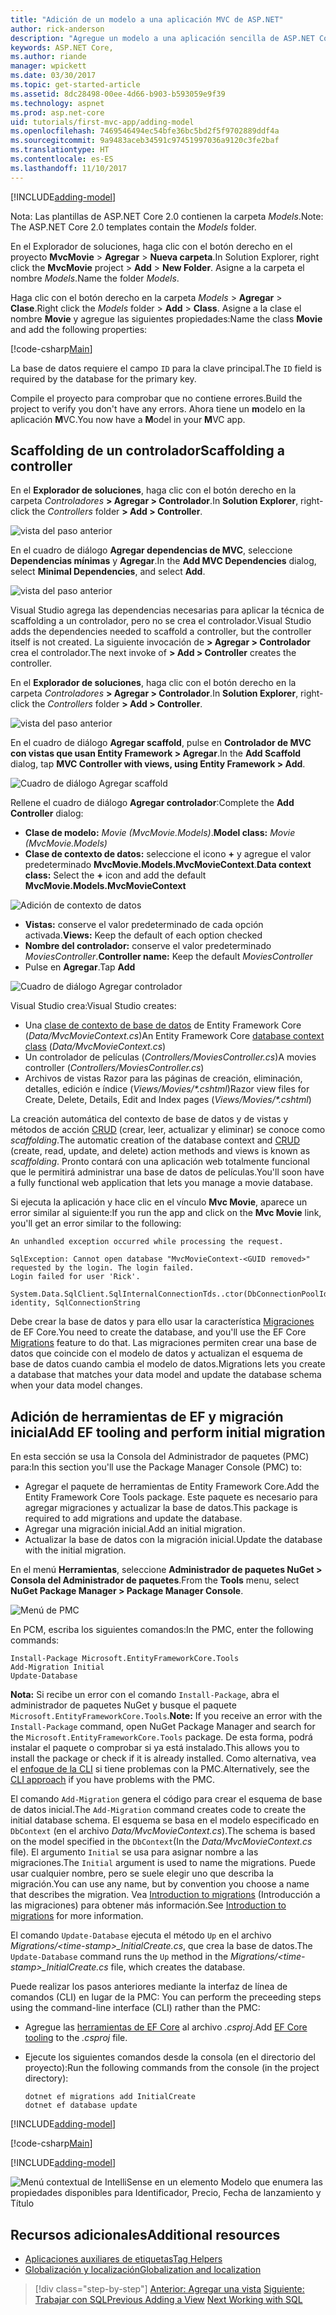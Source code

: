 ```yaml
---
title: "Adición de un modelo a una aplicación MVC de ASP.NET"
author: rick-anderson
description: "Agregue un modelo a una aplicación sencilla de ASP.NET Core."
keywords: ASP.NET Core,
ms.author: riande
manager: wpickett
ms.date: 03/30/2017
ms.topic: get-started-article
ms.assetid: 8dc28498-00ee-4d66-b903-b593059e9f39
ms.technology: aspnet
ms.prod: asp.net-core
uid: tutorials/first-mvc-app/adding-model
ms.openlocfilehash: 7469546494ec54bfe36bc5bd2f5f9702889ddf4a
ms.sourcegitcommit: 9a9483aceb34591c97451997036a9120c3fe2baf
ms.translationtype: HT
ms.contentlocale: es-ES
ms.lasthandoff: 11/10/2017
---
```

[!INCLUDE[adding-model](../../includes/mvc-intro/adding-model1.md)]

<span data-ttu-id="81f03-104">Nota: Las plantillas de ASP.NET Core 2.0 contienen la carpeta *Models*.</span><span class="sxs-lookup"><span data-stu-id="81f03-104">Note: The ASP.NET Core 2.0 templates contain the *Models* folder.</span></span>

<span data-ttu-id="81f03-105">En el Explorador de soluciones, haga clic con el botón derecho en el proyecto **MvcMovie** > **Agregar** > **Nueva carpeta**.</span><span class="sxs-lookup"><span data-stu-id="81f03-105">In Solution Explorer, right click the **MvcMovie** project > **Add** > **New Folder**.</span></span> <span data-ttu-id="81f03-106">Asigne a la carpeta el nombre *Models*.</span><span class="sxs-lookup"><span data-stu-id="81f03-106">Name the folder *Models*.</span></span>

<span data-ttu-id="81f03-107">Haga clic con el botón derecho en la carpeta *Models* > **Agregar** > **Clase**.</span><span class="sxs-lookup"><span data-stu-id="81f03-107">Right click the *Models* folder > **Add** > **Class**.</span></span> <span data-ttu-id="81f03-108">Asigne a la clase el nombre **Movie** y agregue las siguientes propiedades:</span><span class="sxs-lookup"><span data-stu-id="81f03-108">Name the class **Movie** and add the following properties:</span></span>

[!code-csharp[Main](../../tutorials/first-mvc-app/start-mvc/sample/MvcMovie/Models/MovieNoEF.cs?name=snippet_1)]

<span data-ttu-id="81f03-109">La base de datos requiere el campo `ID` para la clave principal.</span><span class="sxs-lookup"><span data-stu-id="81f03-109">The `ID` field is required by the database for the primary key.</span></span> 

<span data-ttu-id="81f03-110">Compile el proyecto para comprobar que no contiene errores.</span><span class="sxs-lookup"><span data-stu-id="81f03-110">Build the project to verify you don't have any errors.</span></span> <span data-ttu-id="81f03-111">Ahora tiene un **m**odelo en la aplicación **M**VC.</span><span class="sxs-lookup"><span data-stu-id="81f03-111">You now have a **M**odel in your **M**VC app.</span></span>

## <a name="scaffolding-a-controller"></a><span data-ttu-id="81f03-112">Scaffolding de un controlador</span><span class="sxs-lookup"><span data-stu-id="81f03-112">Scaffolding a controller</span></span>

<span data-ttu-id="81f03-113">En el **Explorador de soluciones**, haga clic con el botón derecho en la carpeta *Controladores* **> Agregar > Controlador**.</span><span class="sxs-lookup"><span data-stu-id="81f03-113">In **Solution Explorer**, right-click the *Controllers* folder **> Add > Controller**.</span></span>

![vista del paso anterior](adding-model/_static/add_controller.png)

<span data-ttu-id="81f03-115">En el cuadro de diálogo **Agregar dependencias de MVC**, seleccione **Dependencias mínimas** y **Agregar**.</span><span class="sxs-lookup"><span data-stu-id="81f03-115">In the **Add MVC Dependencies** dialog, select **Minimal Dependencies**, and select **Add**.</span></span>

![vista del paso anterior](adding-model/_static/add_depend.png)

<span data-ttu-id="81f03-117">Visual Studio agrega las dependencias necesarias para aplicar la técnica de scaffolding a un controlador, pero no se crea el controlador.</span><span class="sxs-lookup"><span data-stu-id="81f03-117">Visual Studio adds the dependencies needed to scaffold a controller, but the controller itself is not created.</span></span> <span data-ttu-id="81f03-118">La siguiente invocación de **> Agregar > Controlador** crea el controlador.</span><span class="sxs-lookup"><span data-stu-id="81f03-118">The next invoke of **> Add > Controller** creates the controller.</span></span> 

<span data-ttu-id="81f03-119">En el **Explorador de soluciones**, haga clic con el botón derecho en la carpeta *Controladores* **> Agregar > Controlador**.</span><span class="sxs-lookup"><span data-stu-id="81f03-119">In **Solution Explorer**, right-click the *Controllers* folder **> Add > Controller**.</span></span>

![vista del paso anterior](adding-model/_static/add_controller.png)

<span data-ttu-id="81f03-121">En el cuadro de diálogo **Agregar scaffold**, pulse en **Controlador de MVC con vistas que usan Entity Framework > Agregar**.</span><span class="sxs-lookup"><span data-stu-id="81f03-121">In the **Add Scaffold** dialog, tap **MVC Controller with views, using Entity Framework > Add**.</span></span>

![Cuadro de diálogo Agregar scaffold](adding-model/_static/add_scaffold2.png)

<span data-ttu-id="81f03-123">Rellene el cuadro de diálogo **Agregar controlador**:</span><span class="sxs-lookup"><span data-stu-id="81f03-123">Complete the **Add Controller** dialog:</span></span>

* <span data-ttu-id="81f03-124">**Clase de modelo:** *Movie (MvcMovie.Models)*.</span><span class="sxs-lookup"><span data-stu-id="81f03-124">**Model class:** *Movie (MvcMovie.Models)*</span></span>
* <span data-ttu-id="81f03-125">**Clase de contexto de datos:** seleccione el icono **+** y agregue el valor predeterminado **MvcMovie.Models.MvcMovieContext**.</span><span class="sxs-lookup"><span data-stu-id="81f03-125">**Data context class:** Select the **+** icon and add the default **MvcMovie.Models.MvcMovieContext**</span></span>

![Adición de contexto de datos](adding-model/_static/dc.png)

* <span data-ttu-id="81f03-127">**Vistas:** conserve el valor predeterminado de cada opción activada.</span><span class="sxs-lookup"><span data-stu-id="81f03-127">**Views:** Keep the default of each option checked</span></span>
* <span data-ttu-id="81f03-128">**Nombre del controlador:** conserve el valor predeterminado *MoviesController*.</span><span class="sxs-lookup"><span data-stu-id="81f03-128">**Controller name:** Keep the default *MoviesController*</span></span>
* <span data-ttu-id="81f03-129">Pulse en **Agregar**.</span><span class="sxs-lookup"><span data-stu-id="81f03-129">Tap **Add**</span></span>

![Cuadro de diálogo Agregar controlador](adding-model/_static/add_controller2.png)

<span data-ttu-id="81f03-131">Visual Studio crea:</span><span class="sxs-lookup"><span data-stu-id="81f03-131">Visual Studio creates:</span></span>

* <span data-ttu-id="81f03-132">Una [clase de contexto de base de datos](xref:data/ef-mvc/intro#create-the-database-context) de Entity Framework Core (*Data/MvcMovieContext.cs*)</span><span class="sxs-lookup"><span data-stu-id="81f03-132">An Entity Framework Core [database context class](xref:data/ef-mvc/intro#create-the-database-context) (*Data/MvcMovieContext.cs*)</span></span>
* <span data-ttu-id="81f03-133">Un controlador de películas (*Controllers/MoviesController.cs*)</span><span class="sxs-lookup"><span data-stu-id="81f03-133">A movies controller (*Controllers/MoviesController.cs*)</span></span>
* <span data-ttu-id="81f03-134">Archivos de vistas Razor para las páginas de creación, eliminación, detalles, edición e índice (*Views/Movies/&ast;.cshtml*)</span><span class="sxs-lookup"><span data-stu-id="81f03-134">Razor view files for Create, Delete, Details, Edit and Index pages (*Views/Movies/&ast;.cshtml*)</span></span>

<span data-ttu-id="81f03-135">La creación automática del contexto de base de datos y de vistas y métodos de acción [CRUD](https://wikipedia.org/wiki/Create,_read,_update_and_delete) (crear, leer, actualizar y eliminar) se conoce como *scaffolding*.</span><span class="sxs-lookup"><span data-stu-id="81f03-135">The automatic creation of the database context and [CRUD](https://wikipedia.org/wiki/Create,_read,_update_and_delete) (create, read, update, and delete) action methods and views is known as *scaffolding*.</span></span> <span data-ttu-id="81f03-136">Pronto contará con una aplicación web totalmente funcional que le permitirá administrar una base de datos de películas.</span><span class="sxs-lookup"><span data-stu-id="81f03-136">You'll soon have a fully functional web application that lets you manage a movie database.</span></span>

<span data-ttu-id="81f03-137">Si ejecuta la aplicación y hace clic en el vínculo **Mvc Movie**, aparece un error similar al siguiente:</span><span class="sxs-lookup"><span data-stu-id="81f03-137">If you run the app and click on the **Mvc Movie** link, you'll get an error similar to the following:</span></span>

```
An unhandled exception occurred while processing the request.

SqlException: Cannot open database "MvcMovieContext-<GUID removed>" requested by the login. The login failed.
Login failed for user 'Rick'.

System.Data.SqlClient.SqlInternalConnectionTds..ctor(DbConnectionPoolIdentity identity, SqlConnectionString 
```

<span data-ttu-id="81f03-138">Debe crear la base de datos y para ello usar la característica [Migraciones](xref:data/ef-mvc/migrations) de EF Core.</span><span class="sxs-lookup"><span data-stu-id="81f03-138">You need to create the database, and you'll use the EF Core [Migrations](xref:data/ef-mvc/migrations) feature to do that.</span></span> <span data-ttu-id="81f03-139">Las migraciones permiten crear una base de datos que coincide con el modelo de datos y actualizan el esquema de base de datos cuando cambia el modelo de datos.</span><span class="sxs-lookup"><span data-stu-id="81f03-139">Migrations lets you create a database that matches your data model and update the database schema when your data model changes.</span></span>

## <a name="add-ef-tooling-and-perform-initial-migration"></a><span data-ttu-id="81f03-140">Adición de herramientas de EF y migración inicial</span><span class="sxs-lookup"><span data-stu-id="81f03-140">Add EF tooling and perform initial migration</span></span>

<span data-ttu-id="81f03-141">En esta sección se usa la Consola del Administrador de paquetes (PMC) para:</span><span class="sxs-lookup"><span data-stu-id="81f03-141">In this section you'll use the Package Manager Console (PMC) to:</span></span>

* <span data-ttu-id="81f03-142">Agregar el paquete de herramientas de Entity Framework Core.</span><span class="sxs-lookup"><span data-stu-id="81f03-142">Add the Entity Framework Core Tools package.</span></span> <span data-ttu-id="81f03-143">Este paquete es necesario para agregar migraciones y actualizar la base de datos.</span><span class="sxs-lookup"><span data-stu-id="81f03-143">This package is required to add migrations and update the database.</span></span>
* <span data-ttu-id="81f03-144">Agregar una migración inicial.</span><span class="sxs-lookup"><span data-stu-id="81f03-144">Add an initial migration.</span></span>
* <span data-ttu-id="81f03-145">Actualizar la base de datos con la migración inicial.</span><span class="sxs-lookup"><span data-stu-id="81f03-145">Update the database with the initial migration.</span></span>

<span data-ttu-id="81f03-146">En el menú **Herramientas**, seleccione **Administrador de paquetes NuGet > Consola del Administrador de paquetes**.</span><span class="sxs-lookup"><span data-stu-id="81f03-146">From the **Tools** menu, select **NuGet Package Manager > Package Manager Console**.</span></span>

<!-- following image shared with uid: tutorials/razor-pages/model -->
  ![Menú de PMC](adding-model/_static/pmc.png)

<span data-ttu-id="81f03-148">En PCM, escriba los siguientes comandos:</span><span class="sxs-lookup"><span data-stu-id="81f03-148">In the PMC, enter the following commands:</span></span>

``` PMC
Install-Package Microsoft.EntityFrameworkCore.Tools
Add-Migration Initial
Update-Database
```

<span data-ttu-id="81f03-149">**Nota:** Si recibe un error con el comando `Install-Package`, abra el administrador de paquetes NuGet y busque el paquete `Microsoft.EntityFrameworkCore.Tools`.</span><span class="sxs-lookup"><span data-stu-id="81f03-149">**Note:** If you receive an error with the `Install-Package` command, open NuGet Package Manager and search for the `Microsoft.EntityFrameworkCore.Tools` package.</span></span> <span data-ttu-id="81f03-150">De esta forma, podrá instalar el paquete o comprobar si ya está instalado.</span><span class="sxs-lookup"><span data-stu-id="81f03-150">This allows you to install the package or check if it is already installed.</span></span> <span data-ttu-id="81f03-151">Como alternativa, vea el [enfoque de la CLI](#cli) si tiene problemas con la PMC.</span><span class="sxs-lookup"><span data-stu-id="81f03-151">Alternatively, see the [CLI approach](#cli) if you have problems with the PMC.</span></span>

<span data-ttu-id="81f03-152">El comando `Add-Migration` genera el código para crear el esquema de base de datos inicial.</span><span class="sxs-lookup"><span data-stu-id="81f03-152">The `Add-Migration` command creates code to create the initial database schema.</span></span> <span data-ttu-id="81f03-153">El esquema se basa en el modelo especificado en `DbContext` (en el archivo *Data/MvcMovieContext.cs*).</span><span class="sxs-lookup"><span data-stu-id="81f03-153">The schema is based on the model specified in the `DbContext`(In the *Data/MvcMovieContext.cs* file).</span></span> <span data-ttu-id="81f03-154">El argumento `Initial` se usa para asignar nombre a las migraciones.</span><span class="sxs-lookup"><span data-stu-id="81f03-154">The `Initial` argument is used to name the migrations.</span></span> <span data-ttu-id="81f03-155">Puede usar cualquier nombre, pero se suele elegir uno que describa la migración.</span><span class="sxs-lookup"><span data-stu-id="81f03-155">You can use any name, but by convention you choose a name that describes the migration.</span></span> <span data-ttu-id="81f03-156">Vea [Introduction to migrations](xref:data/ef-mvc/migrations#introduction-to-migrations) (Introducción a las migraciones) para obtener más información.</span><span class="sxs-lookup"><span data-stu-id="81f03-156">See [Introduction to migrations](xref:data/ef-mvc/migrations#introduction-to-migrations) for more information.</span></span>

<span data-ttu-id="81f03-157">El comando `Update-Database` ejecuta el método `Up` en el archivo *Migrations/\<time-stamp>_InitialCreate.cs*, que crea la base de datos.</span><span class="sxs-lookup"><span data-stu-id="81f03-157">The `Update-Database` command runs the `Up` method in the *Migrations/\<time-stamp>_InitialCreate.cs* file, which creates the database.</span></span>

<span data-ttu-id="81f03-158"><a name="cli"></a> Puede realizar los pasos anteriores mediante la interfaz de línea de comandos (CLI) en lugar de la PMC:</span><span class="sxs-lookup"><span data-stu-id="81f03-158"><a name="cli"></a> You can perform the preceeding steps using the command-line interface (CLI) rather than the PMC:</span></span>

* <span data-ttu-id="81f03-159">Agregue las [herramientas de EF Core](xref:data/ef-mvc/migrations#entity-framework-core-nuget-packages-for-migrations) al archivo *.csproj*.</span><span class="sxs-lookup"><span data-stu-id="81f03-159">Add [EF Core tooling](xref:data/ef-mvc/migrations#entity-framework-core-nuget-packages-for-migrations) to the *.csproj* file.</span></span>
* <span data-ttu-id="81f03-160">Ejecute los siguientes comandos desde la consola (en el directorio del proyecto):</span><span class="sxs-lookup"><span data-stu-id="81f03-160">Run the following commands from the console (in the project directory):</span></span>

  ```console
  dotnet ef migrations add InitialCreate
  dotnet ef database update
  ```     
  

[!INCLUDE[adding-model](../../includes/mvc-intro/adding-model3.md)]

[!code-csharp[Main](../../tutorials/first-mvc-app/start-mvc/sample/MvcMovie/Startup.cs?name=ConfigureServices&highlight=6-7)]

[!INCLUDE[adding-model](../../includes/mvc-intro/adding-model4.md)]

![Menú contextual de IntelliSense en un elemento Modelo que enumera las propiedades disponibles para Identificador, Precio, Fecha de lanzamiento y Título](adding-model/_static/ints.png)

## <a name="additional-resources"></a><span data-ttu-id="81f03-162">Recursos adicionales</span><span class="sxs-lookup"><span data-stu-id="81f03-162">Additional resources</span></span>

* [<span data-ttu-id="81f03-163">Aplicaciones auxiliares de etiquetas</span><span class="sxs-lookup"><span data-stu-id="81f03-163">Tag Helpers</span></span>](xref:mvc/views/tag-helpers/intro)
* [<span data-ttu-id="81f03-164">Globalización y localización</span><span class="sxs-lookup"><span data-stu-id="81f03-164">Globalization and localization</span></span>](xref:fundamentals/localization)

>[!div class="step-by-step"]
<span data-ttu-id="81f03-165">[Anterior: Agregar una vista](adding-view.md)
[Siguiente: Trabajar con SQL](working-with-sql.md)</span><span class="sxs-lookup"><span data-stu-id="81f03-165">[Previous Adding a View](adding-view.md)
[Next Working with SQL](working-with-sql.md)</span></span>  
